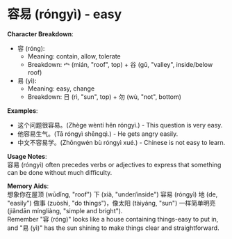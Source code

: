 # **容易 (róngyì) - easy**

**Character Breakdown**:  
- 容 (róng):
  - Meaning: contain, allow, tolerate
  - Breakdown: 宀 (mián, "roof", top) + 谷 (gǔ, "valley", inside/below roof)  
- 易 (yì):
  - Meaning: easy, change
  - Breakdown: 日 (rì, "sun", top) + 勿 (wù, "not", bottom)

**Examples**:  
- 这个问题很容易。(Zhège wèntí hěn róngyì.) - This question is very easy.  
- 他容易生气。(Tā róngyì shēngqì.) - He gets angry easily.  
- 中文不容易学。(Zhōngwén bù róngyì xué.) - Chinese is not easy to learn.

**Usage Notes**:  
容易 (róngyì) often precedes verbs or adjectives to express that something can be done without much difficulty.

**Memory Aids**:  
想象你在屋顶 (wūdǐng, "roof") 下 (xià, "under/inside") 容易 (róngyì) 地 (de, "easily") 做事 (zuòshì, "do things")，像太阳 (tàiyáng, "sun") 一样简单明亮 (jiǎndān míngliàng, "simple and bright").  
Remember "容 (róng)" looks like a house containing things-easy to put in, and "易 (yì)" has the sun shining to make things clear and straightforward.